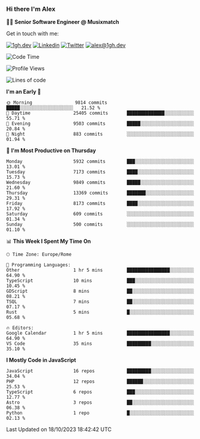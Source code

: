 ### Hi there I'm Alex

👨‍💻 __Senior Software Engineer @ Musixmatch__

Get in touch with me:

[![1gh.dev](https://img.shields.io/static/v1?label=1gh.dev&message=%20&color=red&logo=&style=flat-square&logoColor=white)](https://www.1gh.dev/)
[![Linkedin](https://img.shields.io/static/v1?label=Linkedin&message=%20&color=blue&logo=Linkedin&style=flat-square&logoColor=white)](https://linkedin.com/in/alexghirelli)
[![Twitter](https://img.shields.io/static/v1?label=Twitter&message=%20&color=blue&logo=Twitter&style=flat-square&logoColor=white)](https://twitter.com/alexGhirelli)
[![alex@1gh.dev](https://img.shields.io/static/v1?label=alex@1gh.dev&message=%20&color=red&logo=gmail&style=flat-square&logoColor=white)](mailto:alex@1gh.dev)

<!--START_SECTION:waka-->
![Code Time](http://img.shields.io/badge/Code%20Time-7%2C585%20hrs%2022%20mins-blue)

![Profile Views](http://img.shields.io/badge/Profile%20Views-0-blue)

![Lines of code](https://img.shields.io/badge/From%20Hello%20World%20I%27ve%20Written-128.6%20million%20lines%20of%20code-blue)

**I'm an Early 🐤** 

```text
🌞 Morning                9814 commits        █████░░░░░░░░░░░░░░░░░░░░   21.52 % 
🌆 Daytime                25405 commits       ██████████████░░░░░░░░░░░   55.71 % 
🌃 Evening                9503 commits        █████░░░░░░░░░░░░░░░░░░░░   20.84 % 
🌙 Night                  883 commits         ░░░░░░░░░░░░░░░░░░░░░░░░░   01.94 % 
```
📅 **I'm Most Productive on Thursday** 

```text
Monday                   5932 commits        ███░░░░░░░░░░░░░░░░░░░░░░   13.01 % 
Tuesday                  7173 commits        ████░░░░░░░░░░░░░░░░░░░░░   15.73 % 
Wednesday                9849 commits        █████░░░░░░░░░░░░░░░░░░░░   21.60 % 
Thursday                 13369 commits       ███████░░░░░░░░░░░░░░░░░░   29.31 % 
Friday                   8173 commits        ████░░░░░░░░░░░░░░░░░░░░░   17.92 % 
Saturday                 609 commits         ░░░░░░░░░░░░░░░░░░░░░░░░░   01.34 % 
Sunday                   500 commits         ░░░░░░░░░░░░░░░░░░░░░░░░░   01.10 % 
```


📊 **This Week I Spent My Time On** 

```text
🕑︎ Time Zone: Europe/Rome

💬 Programming Languages: 
Other                    1 hr 5 mins         ████████████████░░░░░░░░░   64.90 % 
TypeScript               10 mins             ███░░░░░░░░░░░░░░░░░░░░░░   10.45 % 
GDScript                 8 mins              ██░░░░░░░░░░░░░░░░░░░░░░░   08.21 % 
TSQL                     7 mins              ██░░░░░░░░░░░░░░░░░░░░░░░   07.17 % 
Rust                     5 mins              █░░░░░░░░░░░░░░░░░░░░░░░░   05.68 % 

🔥 Editors: 
Google Calendar          1 hr 5 mins         ████████████████░░░░░░░░░   64.90 % 
VS Code                  35 mins             █████████░░░░░░░░░░░░░░░░   35.10 % 
```

**I Mostly Code in JavaScript** 

```text
JavaScript               16 repos            █████████░░░░░░░░░░░░░░░░   34.04 % 
PHP                      12 repos            ██████░░░░░░░░░░░░░░░░░░░   25.53 % 
TypeScript               6 repos             ███░░░░░░░░░░░░░░░░░░░░░░   12.77 % 
Astro                    3 repos             ██░░░░░░░░░░░░░░░░░░░░░░░   06.38 % 
Python                   1 repo              █░░░░░░░░░░░░░░░░░░░░░░░░   02.13 % 
```




 Last Updated on 18/10/2023 18:42:42 UTC
<!--END_SECTION:waka-->
